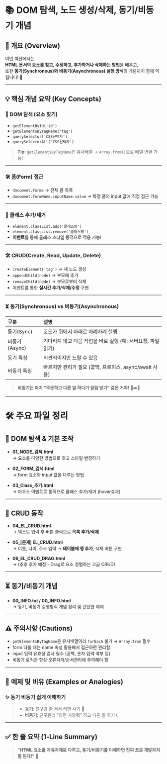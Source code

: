 # 📚 DOM 탐색, 노드 생성/삭제, 동기/비동기 개념

## 📌 개요 (Overview)

이번 섹션에서는  
**HTML 문서의 요소를 찾고, 수정하고, 추가하거나 삭제하는 방법**을 배우고,  
또한 **동기(Synchronous)와 비동기(Asynchronous) 실행 방식**의 개념까지 함께 익힙니다! 🧠

---

## 💡 핵심 개념 요약 (Key Concepts)

### 🔎 DOM 탐색 (요소 찾기)

- `getElementById('id')`
- `getElementsByTagName('tag')`
- `querySelector('CSS선택자')`
- `querySelectorAll('CSS선택자')`

> **Tip**: `getElementsByTagName`은 유사배열 → `Array.from()`으로 배열 변환 가능!

---

### 🛠 폼(Form) 접근

- `document.forms` → 전체 폼 목록
- `document.formName.inputName.value` → 특정 폼의 input 값에 직접 접근 가능

---

### 🎨 클래스 추가/제거

- `element.classList.add('클래스명')`
- `element.classList.remove('클래스명')`
- **이벤트**를 통해 클래스 스타일 동적으로 적용 가능!

---

### 🛠 CRUD(Create, Read, Update, Delete)

- `createElement('tag')` → 새 노드 생성
- `appendChild(node)` → 부모에 추가
- `removeChild(node)` → 부모로부터 삭제
- 이벤트를 통한 **실시간 추가/삭제/수정** 구현

---

### ⏳ 동기(Synchronous) vs 비동기(Asynchronous)

| 구분            | 설명 |
|:---------------|:----|
| 동기(Sync)     | 코드가 위에서 아래로 차례차례 실행 |
| 비동기(Async)  | 기다리지 않고 다음 작업을 바로 실행 (예: 서버요청, 파일읽기) |
| 동기 특징      | 직관적이지만 느릴 수 있음 |
| 비동기 특징    | 빠르지만 관리가 필요 (콜백, 프로미스, async/await 사용) |

> **비동기는 마치 "주문하고 다른 일 하다가 알림 받기" 같은 거야!** 🍔➡️📱

---

# 🛠 주요 파일 정리

## 🔎 DOM 탐색 & 기본 조작

- **01_NODE_검색.html**  
  → 요소를 다양한 방법으로 찾고 스타일 변경하기

- **02_FORM_검색.html**  
  → form 요소와 input 값을 다루는 방법

- **03_Class_추가.html**  
  → 마우스 이벤트로 동적으로 클래스 추가/제거 (hover효과)

---

## 🧹 CRUD 동작

- **04_EL_CRUD.html**  
  → 텍스트 입력 후 버튼 클릭으로 **목록 추가/삭제**

- **05_[문제] EL_CRUD.html**  
  → 이름, 나이, 주소 입력 → **테이블에 행 추가**, 삭제 버튼 구현

- **06_EL_CRUD_DRAG.html**  
  → (추후 추가 예정 - Drag로 요소 정렬하는 고급 CRUD)

---

## ⏳ 동기/비동기 개념

- **00_INFO.txt / 00_INFO.html**  
  → 동기, 비동기 실행방식 개념 정리 및 간단한 예제

---

## ⚠ 주의사항 (Cautions)

- `getElementsByTagName`은 유사배열이라 `forEach` 불가 → `Array.from` 필수
- form 다룰 때는 name 속성 활용해서 접근하면 편리함
- input 입력 유효성 검사 필수 (공백, 숫자 입력 여부 등)
- 비동기 로직은 항상 오류처리/순서관리에 주의해야 함

---

## 🧪 예제 및 비유 (Examples or Analogies)

### ✨ 동기 비동기 쉽게 이해하기
> - **동기**: 친구랑 줄 서서 라면 사기 🍜  
> - **비동기**: 친구한테 "라면 사와줘" 하고 다른 일 하기 📞

---

## ✅ 한 줄 요약 (1-Line Summary)

> **"HTML 요소를 자유자재로 다루고, 동기/비동기를 이해하면 진짜 프로 개발자처럼 된다!" 🚀**

